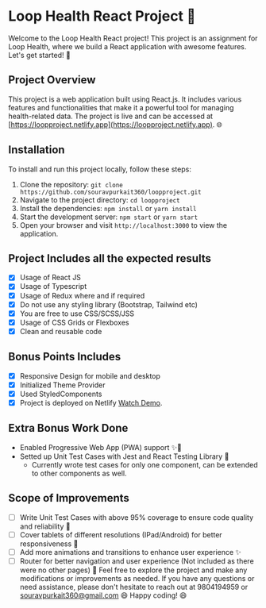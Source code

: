 # Loop Health React Project 🚀

Welcome to the Loop Health React project! This project is an assignment for Loop Health, where we build a React application with awesome features. Let's get started! 🎉

## Project Overview

This project is a web application built using React.js. It includes various features and functionalities that make it a powerful tool for managing health-related data. The project is live and can be accessed at [https://loopproject.netlify.app](https://loopproject.netlify.app). 🌐

## Installation

To install and run this project locally, follow these steps:

1. Clone the repository: `git clone https://github.com/souravpurkait360/loopproject.git`
2. Navigate to the project directory: `cd loopproject`
3. Install the dependencies: `npm install` or `yarn install`
4. Start the development server: `npm start` or `yarn start`
5. Open your browser and visit `http://localhost:3000` to view the application.

## Project Includes all the expected results

- [x] Usage of React JS
- [x] Usage of Typescript
- [x] Usage of Redux where and if required
- [x] Do not use any styling library (Bootstrap, Tailwind etc)
- [x] You are free to use CSS/SCSS/JSS
- [x] Usage of CSS Grids or Flexboxes
- [x] Clean and reusable code

## Bonus Points Includes

- [x] Responsive Design for mobile and desktop
- [x] Initialized Theme Provider
- [x] Used StyledComponents 
- [x] Project is deployed on Netlify [Watch Demo](https://loopproject.netlify.app).

## Extra Bonus Work Done

- Enabled Progressive Web App (PWA) support ✨📱
- Setted up Unit Test Cases with Jest and React Testing Library 🧪
    - Currently wrote test cases for only one component, can be extended to other components as well.

## Scope of Improvements
- [ ] Write Unit Test Cases with above 95% coverage to ensure code quality and reliability 🧪 
- [ ] Cover tablets of different resolutions (IPad/Android) for better responsiveness 📱
- [ ] Add more animations and transitions to enhance user experience ✨
- [ ] Router for better navigation and user experience (Not included as there were no other pages) 🚀 
Feel free to explore the project and make any modifications or improvements as needed. If you have any questions or need assistance, please don't hesitate to reach out at 9804194959 or souravpurkait360@gmail.com 😄 Happy coding! 😄